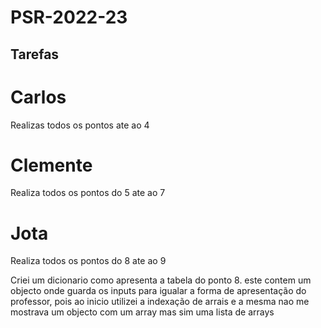 # PSR-2022-23

## Tarefas

# Carlos 

Realizas todos os pontos ate ao 4 

# Clemente

Realiza todos os pontos do 5 ate ao 7 

# Jota 

Realiza todos os pontos do 8 ate ao 9

Criei um dicionario como apresenta a tabela do ponto 8.
este contem um objecto onde guarda os inputs para igualar a forma de apresentação do professor, pois ao inicio utilizei a indexação de arrais e a mesma nao me mostrava um objecto com um array mas sim uma lista de arrays

